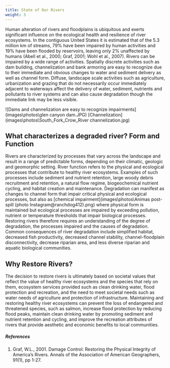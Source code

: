 ```yaml
---
title: State of Our Rivers
weight: 3
---
```


Human alteration of rivers and floodplains is ubiquitous and exerts significant influence on the ecological health and resilience of river ecosystems. In the contiguous United States it is estimated that of the 5.3 million km of streams, 79% have been impaired by human activities and 19% have been flooded by reservoirs, leaving only 2% unaffected by humans (Abell et al., 2000; Graf, 2001; Wohl et al., 2007). Rivers can be impaired by a wide range of activities. Spatially discrete activities such as dam building, channelization and bank armoring are easy to recognize due to their immediate and obvious changes to water and sediment delivery as well as channel form. Diffuse, landscape scale activities such as agriculture, urbanization and grazing that do not necessarily occur immediately adjacent to waterways affect the delivery of water, sediment, nutrients and pollutants to river systems and can also cause degradation though the immediate link may be less visible.

![Dams and channelization are easy to recognize impairments](images\photos\glen canyon dam.JPG)<!-- the ! before the brackets means it doesn't show up, no ! means it will behave as a link.--> [Channelization](images\photos\South_Fork_Crow_River channelization.jpg)

## What characterizes a degraded river? Form and Function ##
Rivers are characterized by processes that vary across the landscape and result in a range of predictable forms, depending on their climatic, geologic and geomorphic setting. River function refers to the physical and ecological processes that contribute to healthy river ecosystems. Examples of such processes include sediment and nutrient retention, large woody debris recruitment and retention, a natural flow regime, biogeochemical nutrient cycling, and habitat creation and maintenance. Degradation can manifest as changes to channel form that impair critical physical and ecological processes, but also as [chemical impairment](images\photos\Animas post-spill (photo Instagram@ranchdog412).png) where physical form is maintained but ecological processes are impaired by exceeding pollution, nutrient or temperature thresholds that impair biological processes. Restoring rivers therefore requires an understanding of the degree of degradation, the processes impaired and the causes of degradation. Common consequences of river degradation include simplified habitat, decreased fish productivity, decreased channel stability, channel-floodplain disconnectivity, decrease riparian area, and less diverse riparian and aquatic biological communities.

## Why Restore Rivers? ##
The decision to restore rivers is ultimately based on societal values that reflect the value of healthy river ecosystems and the species that rely on them, ecosystem services provided such as clean drinking water, flood protection and recreation, and the need to meet societal needs such as water needs of agriculture and protection of infrastructure. Maintaining and restoring healthy river ecosystems can prevent the loss of endangered and threatened species, such as salmon, increase flood protection by reducing flood peaks, maintain clean drinking water by promoting sediment and nutrient retention and cycling, and improve the recreation attributes of rivers that provide aesthetic and economic benefits to local communities.

##### References #####
1. Graf, W.L., 2001. Damage Control: Restoring the Physical Integrity of America’s Rivers. Annals of the Association of American Geographers, 91(1), pp 1-27.

